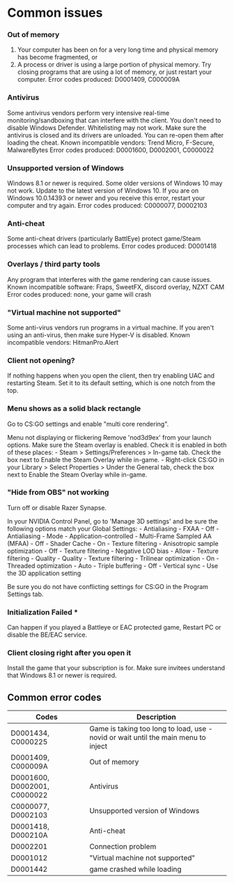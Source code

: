 # Common issues

### Out of memory

1. Your computer has been on for a very long time and physical memory has become fragmented, or
2. A process or driver is using a large portion of physical memory.
Try closing programs that are using a lot of memory, or just restart your computer.
Error codes produced: D0001409, C000009A

### Antivirus

Some antivirus vendors perform very intensive real-time monitoring/sandboxing that can interfere with the client. You don't need to disable Windows Defender. Whitelisting may not work. Make sure the antivirus is closed and its drivers are unloaded. You can re-open them after loading the cheat.
Known incompatible vendors: Trend Micro, F-Secure, MalwareBytes
Error codes produced: D0001600, D0002001, C0000022

### Unsupported version of Windows

Windows 8.1 or newer is required. Some older versions of Windows 10 may not work. Update to the latest version of Windows 10. If you are on Windows 10.0.14393 or newer and you receive this error, restart your computer and try again.
Error codes produced: C0000077, D0002103

### Anti-cheat

Some anti-cheat drivers (particularly BattlEye) protect game/Steam processes which can lead to problems.
Error codes produced: D0001418

### Overlays / third party tools

Any program that interferes with the game rendering can cause issues.
Known incompatible software: Fraps, SweetFX, discord overlay, NZXT CAM
Error codes produced: none, your game will crash

### "Virtual machine not supported"

Some anti-virus vendors run programs in a virtual machine. If you aren't using an anti-virus, then make sure Hyper-V is disabled.
Known incompatible vendors: HitmanPro.Alert

### Client not opening?

If nothing happens when you open the client, then try enabling UAC and restarting Steam. Set it to its default setting, which is one notch from the top.

### Menu shows as a solid black rectangle

Go to CS:GO settings and enable "multi core rendering".

Menu not displaying or flickering
Remove 'nod3d9ex' from your launch options.
Make sure the Steam overlay is enabled. Check it is enabled in both of these places:
    - Steam > Settings/Preferences > In-game tab. Check the box next to Enable the Steam Overlay while in-game.
    - Right-click CS:GO in your Library > Select Properties > Under the General tab, check the box next to Enable the Steam Overlay while in-game.

### "Hide from OBS" not working

Turn off or disable Razer Synapse.

In your NVIDIA Control Panel, go to 'Manage 3D settings' and be sure the following options match your Global Settings:
    - Antialiasing - FXAA - Off
    - Antialiasing - Mode - Application-controlled
    - Multi-Frame Sampled AA (MFAA) - Off
    - Shader Cache - On
    - Texture filtering - Anisotropic sample optimization - Off
    - Texture filtering - Negative LOD bias - Allow
    - Texture filtering - Quality - Quality
    - Texture filtering - Trilinear optimization - On
    - Threaded optimization - Auto
    - Triple buffering - Off
    - Vertical sync - Use the 3D application setting

Be sure you do not have conflicting settings for CS:GO in the Program Settings tab.

### Initialization Failed *

Can happen if you played a Battleye or EAC protected game, Restart PC or disable the BE/EAC service.

### Client closing right after you open it

Install the game that your subscription is for.
Make sure invitees understand that Windows 8.1 or newer is required.

## Common error codes

Codes | Description
----- | -----------
  D0001434, C0000225 | Game is taking too long to load, use -novid or wait until the main menu to inject
  D0001409, C000009A | Out of memory
  D0001600, D0002001, C0000022 | Antivirus
  C0000077, D0002103 | Unsupported version of Windows
  D0001418, D000210A | Anti-cheat
  D0002201 | Connection problem
  D0001012 | "Virtual machine not supported"
  D0001442 | game crashed while loading
